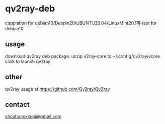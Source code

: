 # qv2ray-deb

copplation for debian10/Deepin20/UBUNTU20.04/LinuxMint20.1等
test for debian10

## usage

download qv2ray deb package.
unzip v2ray-core to ~/.config/qv2ray/vcore
click to launch qv2ray

## other

qv2ray usage at https://github.com/Qv2ray/Qv2ray

## contact

shouhuanxiaoji@gmail.com

